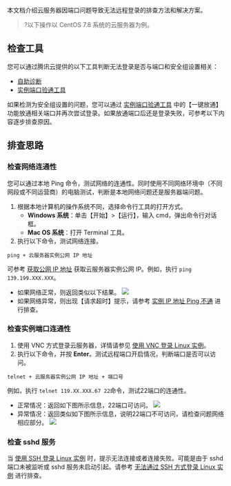 本文档介绍云服务器因端口问题导致无法远程登录的排查方法和解决方案。
>?以下操作以 CentOS 7.8 系统的云服务器为例。
>

## 检查工具
您可以通过腾讯云提供的以下工具判断无法登录是否与端口和安全组设置相关：
- [自助诊断](https://console.cloud.tencent.com/workorder/check)
- [实例端口验通工具](https://console.cloud.tencent.com/vpc/helper)

如果检测为安全组设置的问题，您可以通过 [实例端口验通工具](https://console.cloud.tencent.com/vpc/helper) 中的【一键放通】功能放通相关端口并再次尝试登录。如果放通端口后还是登录失败，可参考以下内容逐步排查原因。

## 排查思路
### 检查网络连通性
您可以通过本地 Ping 命令，测试网络的连通性。同时使用不同网络环境中（不同网段或不同运营商）的电脑测试，判断是本地网络问题还是服务器端问题。
1. 根据本地计算机的操作系统不同，选择命令行工具的打开方式。
	- **Windows 系统**：单击【开始】>【运行】，输入 cmd，弹出命令行对话框。
	- **Mac OS 系统**：打开 Terminal 工具。
2. 执行以下命令，测试网络连接。
```
ping + 云服务器实例公网 IP 地址
```
可参考 [获取公网 IP 地址](https://cloud.tencent.com/document/product/213/17940) 获取云服务器实例公网 IP。例如，执行 `ping 139.199.XXX.XXX`。
 - 如果网络正常，则返回类似以下结果。
![](https://mc.qcloudimg.com/static/img/9596963f31d642deb9417e0a7c0a4085/image.png)
 - 如果网络异常，则出现【请求超时】提示，请参考 [实例 IP 地址 Ping 不通](https://cloud.tencent.com/document/product/213/14639) 进行排查。

### 检查实例端口连通性
1. 使用 VNC 方式登录云服务器，详情请参见 [使用 VNC 登录 Linux 实例](https://cloud.tencent.com/document/product/213/35701)。
2. 执行以下命令，并按 **Enter**。测试远程端口开启情况，判断端口是否可以访问。
```
telnet + 云服务器实例公网 IP 地址 + 端口号
```
例如，执行 `telnet 119.XX.XXX.67 22`命令，测试22端口的连通性。
 - 正常情况：返回如下图所示信息，22端口可访问。
![](https://main.qcloudimg.com/raw/246134de6829323457dc1d51f85589b8.png)
 - 异常情况：返回类似如下图所示信息，说明22端口不可访问，请检查问题网络相应部分。
 ![](https://main.qcloudimg.com/raw/d6eadfe7638046f0b0c1f15261ea74ab.png)
 

### 检查 sshd 服务
当 [使用 SSH 登录 Linux 实例](https://cloud.tencent.com/document/product/213/35700) 时，提示无法连接或者连接失败。可能是由于 sshd 端口未被监听或 sshd 服务未启动引起。请参考 [无法通过 SSH 方式登录 Linux 实例](https://cloud.tencent.com/document/product/213/37925) 进行排查。
